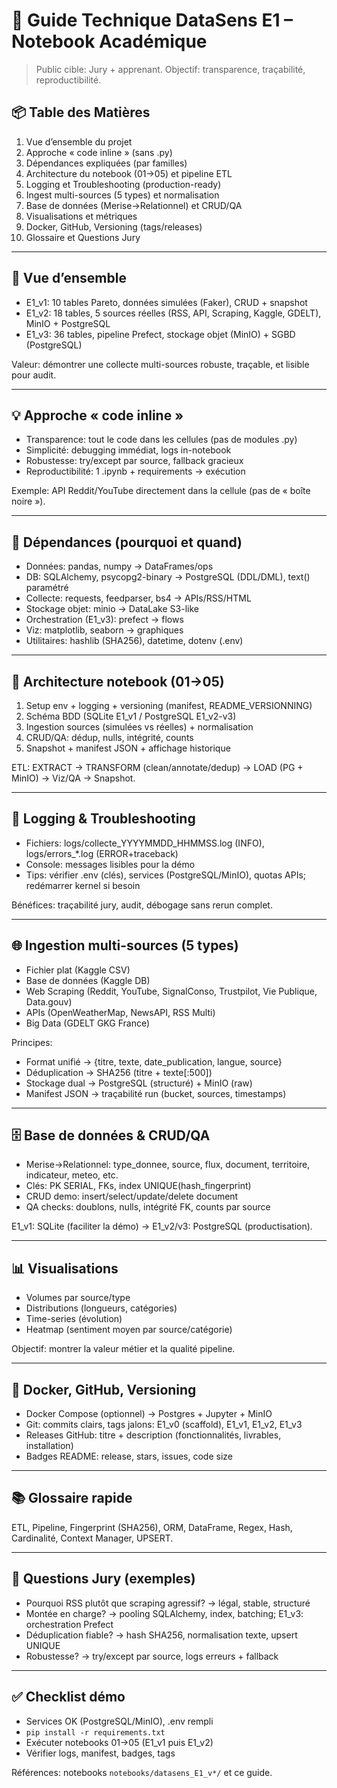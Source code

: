# 🚀 Guide Technique DataSens E1 – Notebook Académique

> Public cible: Jury + apprenant. Objectif: transparence, traçabilité, reproductibilité.

## 📦 Table des Matières
1. Vue d’ensemble du projet
2. Approche « code inline » (sans .py)
3. Dépendances expliquées (par familles)
4. Architecture du notebook (01→05) et pipeline ETL
5. Logging et Troubleshooting (production-ready)
6. Ingest multi-sources (5 types) et normalisation
7. Base de données (Merise→Relationnel) et CRUD/QA
8. Visualisations et métriques
9. Docker, GitHub, Versioning (tags/releases)
10. Glossaire et Questions Jury

---

## 🎯 Vue d’ensemble
- E1_v1: 10 tables Pareto, données simulées (Faker), CRUD + snapshot
- E1_v2: 18 tables, 5 sources réelles (RSS, API, Scraping, Kaggle, GDELT), MinIO + PostgreSQL
- E1_v3: 36 tables, pipeline Prefect, stockage objet (MinIO) + SGBD (PostgreSQL)

Valeur: démontrer une collecte multi-sources robuste, traçable, et lisible pour audit.

---

## 💡 Approche « code inline »
- Transparence: tout le code dans les cellules (pas de modules .py)
- Simplicité: debugging immédiat, logs in-notebook
- Robustesse: try/except par source, fallback gracieux
- Reproductibilité: 1 .ipynb + requirements → exécution

Exemple: API Reddit/YouTube directement dans la cellule (pas de « boîte noire »).

---

## 🧱 Dépendances (pourquoi et quand)
- Données: pandas, numpy → DataFrames/ops
- DB: SQLAlchemy, psycopg2-binary → PostgreSQL (DDL/DML), text() paramétré
- Collecte: requests, feedparser, bs4 → APIs/RSS/HTML
- Stockage objet: minio → DataLake S3-like
- Orchestration (E1_v3): prefect → flows
- Viz: matplotlib, seaborn → graphiques
- Utilitaires: hashlib (SHA256), datetime, dotenv (.env)

---

## 🧭 Architecture notebook (01→05)
1) Setup env + logging + versioning (manifest, README_VERSIONNING)
2) Schéma BDD (SQLite E1_v1 / PostgreSQL E1_v2-v3)
3) Ingestion sources (simulées vs réelles) + normalisation
4) CRUD/QA: dédup, nulls, intégrité, counts
5) Snapshot + manifest JSON + affichage historique

ETL: EXTRACT → TRANSFORM (clean/annotate/dedup) → LOAD (PG + MinIO) → Viz/QA → Snapshot.

---

## 🧾 Logging & Troubleshooting
- Fichiers: logs/collecte_YYYYMMDD_HHMMSS.log (INFO), logs/errors_*.log (ERROR+traceback)
- Console: messages lisibles pour la démo
- Tips: vérifier .env (clés), services (PostgreSQL/MinIO), quotas APIs; redémarrer kernel si besoin

Bénéfices: traçabilité jury, audit, débogage sans rerun complet.

---

## 🌐 Ingestion multi-sources (5 types)
- Fichier plat (Kaggle CSV)
- Base de données (Kaggle DB)
- Web Scraping (Reddit, YouTube, SignalConso, Trustpilot, Vie Publique, Data.gouv)
- APIs (OpenWeatherMap, NewsAPI, RSS Multi)
- Big Data (GDELT GKG France)

Principes:
- Format unifié → {titre, texte, date_publication, langue, source}
- Déduplication → SHA256 (titre + texte[:500])
- Stockage dual → PostgreSQL (structuré) + MinIO (raw)
- Manifest JSON → traçabilité run (bucket, sources, timestamps)

---

## 🗄️ Base de données & CRUD/QA
- Merise→Relationnel: type_donnee, source, flux, document, territoire, indicateur, meteo, etc.
- Clés: PK SERIAL, FKs, index UNIQUE(hash_fingerprint)
- CRUD demo: insert/select/update/delete document
- QA checks: doublons, nulls, intégrité FK, counts par source

E1_v1: SQLite (faciliter la démo) → E1_v2/v3: PostgreSQL (productisation).

---

## 📊 Visualisations
- Volumes par source/type
- Distributions (longueurs, catégories)
- Time-series (évolution)
- Heatmap (sentiment moyen par source/catégorie)

Objectif: montrer la valeur métier et la qualité pipeline.

---

## 🐳 Docker, GitHub, Versioning
- Docker Compose (optionnel) → Postgres + Jupyter + MinIO
- Git: commits clairs, tags jalons: E1_v0 (scaffold), E1_v1, E1_v2, E1_v3
- Releases GitHub: titre + description (fonctionnalités, livrables, installation)
- Badges README: release, stars, issues, code size

---

## 📚 Glossaire rapide
ETL, Pipeline, Fingerprint (SHA256), ORM, DataFrame, Regex, Hash, Cardinalité, Context Manager, UPSERT.

---

## 🎤 Questions Jury (exemples)
- Pourquoi RSS plutôt que scraping agressif? → légal, stable, structuré
- Montée en charge? → pooling SQLAlchemy, index, batching; E1_v3: orchestration Prefect
- Déduplication fiable? → hash SHA256, normalisation texte, upsert UNIQUE
- Robustesse? → try/except par source, logs erreurs + fallback

---

## ✅ Checklist démo
- Services OK (PostgreSQL/MinIO), .env rempli
- `pip install -r requirements.txt`
- Exécuter notebooks 01→05 (E1_v1 puis E1_v2)
- Vérifier logs, manifest, badges, tags

Références: notebooks `notebooks/datasens_E1_v*/` et ce guide.
